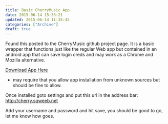 ```yaml
---
title: Basic CherryMusic App
date: 2015-06-14 15:33:21
updated: 2015-06-14 11:35:45
categories: ["Archive"]
draft: true
---
```


Found this posted to the CherryMusic github project page. It is a basic wrapper that functions just like the regular Web app but contained in an android app that can save login creds and may work as a Chrome and Mozilla alternative.

<a href='https://github.com/de-live-gdev/cherrymusic_android/releases/download/v1.0/cherrymusic_v1.0_debug.apk'>Download App Here </a> 

- may require that you allow app installation from unknown sources but should be fine to allow.

Once installed goto settings and put this url in the address bar: http://cherry.sqweeb.net 

Add your username and password and hit save, you should be good to go, let me know how goes.